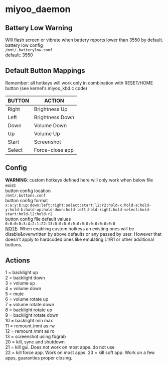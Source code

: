 # miyoo_daemon

## Battery Low Warning
Will flash screen or vibrate when battery reports lower than 3550 by default.  
battery low config  
`/mnt/.batterylow.conf`  
default: 3550  

## Default Button Mappings

Remember: all hotkeys will work only in combination with RESET/HOME button (see kernel's miyoo_kbd.c code)

| BUTTON | ACTION |
|  --- | --- |
| Right | Brightness Up |
| Left | Brightness Down |
| Down | Volume Down |
| Up | Volume Up |
| Start | Screenshot |
| Select | Force-close app |

## Config
**WARNING**: custom hotkeys defined here will only work when below file exist:  
button config location  
`/mnt/.buttons.conf`  
button config format  
`x:a:y:b:up:down:left:right:select:start:l2:r2:hold-x:hold-a:hold-y:hold-b:hold-up:hold-down:hold-left:hold-right:hold-select:hold-start:hold-l2:hold-r2`  
button config file default values  
`0:0:0:0:3:4:2:1:22:13:0:0:0:0:0:0:0:0:0:0:0:0:0:0`  
<u>NOTE</u>: When enabling custom hotkeys an existing ones will be disable&overwritten by above defaults or any passed by user. However that doesn't apply to hardcoded ones like emulating L1/R1 or other additional buttons.

## Actions
1 = backlight up  
2 = backlight down  
3 = volume up  
4 = volume down  
5 = mute  
6 = volume rotate up  
7 = volume rotate down  
8 = backlight rotate up  
9 = backlight rotate down  
10 = backlight min max  
11 = remount /mnt as rw  
12 = remount /mnt as ro  
13 = screenshot using fbgrab  
20 = kill, sync and shutdown  
21 = kill gui. Does not work on most apps. do not use  
22 = kill force app. Work on most apps.
23 = kill soft app. Work on a few apps, guaranties proper closing.
